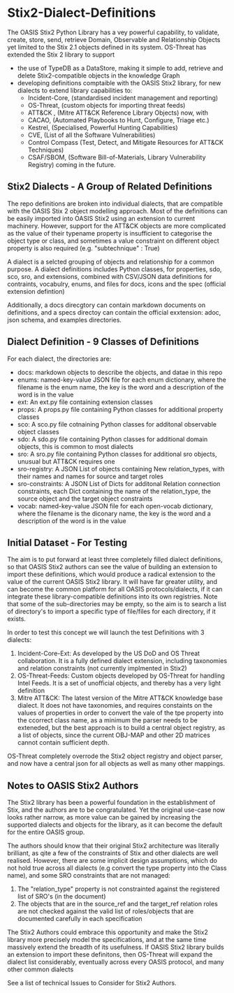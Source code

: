 # Stix2-Dialect-Definitions

The OASIS Stix2 Python Library has a vey powerful capability, to validate, create, store, send, retrieve Domain, Observable and Relationship Objects yet limited to the Stix 2.1 objects defined in its system. OS-Threat has extended the Stix 2 library to support
- the use of TypeDB as a DataStore, making it simple to add, retrieve and delete Stix2-compatible objects in the knowledge Graph
- developing definitions comptaible with the OASIS Stix2 library, for new dialects to extend library capabilities to: 
    - Incident-Core, (standardised incident management and reporting)
    - OS-Threat,  (custom objects for importing threat feeds)
    - ATT&CK , (Mitre ATT&CK Reference Library Objects)
now, with 
    - CACAO, (Automated Playbooks to Hunt, Configure, Triage etc.)
    - Kestrel, (Specialised, Powerful Hunting Capabilities)
    - CVE, (List of all the Software Vulnerabilities) 
    - Control Compass (Test, Detect, and Mitigate Resources for ATT&CK Techniques) 
    - CSAF/SBOM, (Software Bill-of-Materials, Library Vulnerability Registry)
coming in the future.

## Stix2 Dialects - A Group of Related Definitions
The repo definitions are broken into individual dialects, that are compatible with the OASIS Stix 2 object modelling approach. Most of the definitions can be easily imported into OASIS Stix2 using an extension to current machinery. However, support for the ATT&CK objects are more complicated as the value of their typename property is insufficient to categorise the object type or class, and sometimes a value constraint on different object property is also required (e.g. "subtechnique" : True)

A dialect is a selcted grouping of objects and relationship for a common purpose. A dialect definitions includes Python classes, for properties, sdo, sco, sro, and extensions, combined with CSV/JSON data definitions for contraints, vocabulry, enums, and files for docs, icons and the spec (official extension defintion)

Additionally, a docs direcgtory can contain markdown documents on definitions, and a specs directoy can contain the official exxtension: adoc, json schema, and examples directories. 

## Dialect Definition - 9 Classes of Definitions
For each dialect, the directories are:
- docs: markdown objects to describe the objects, and datae in this repo
- enums: named-key-value JSON file for each enum dictionary, where the filename is the enum name, the key is the word and a description of the word is in the value
- ext: An ext.py file containing extension classes
- props: A props.py file containing Python classes for additional property classes
- sco: A sco.py file cotnaining Python classes for additonal observable object classes
- sdo: A sdo.py file containing Python classes for additional domain objects, this is common to most dialects 
- sro: A sro.py file containing Python classes for additional sro objects, unusual but ATT&CK requires one
- sro-registry: A JSON List of objects containing New relation_types, with their names and names for source and target roles 
- sro-constraints: A JSON List of Dicts for additonal Relation connection constraints, each Dict containing the name of the relation_type, the source object and the target object constraints
- vocab: named-key-value JSON file for each open-vocab dictionary, where the filename is the diconary name, the key is the word and a description of the word is in the value

## Initial Dataset - For Testing
The aim is to put forward at least three completely filled dialect definitions, so that OASIS Stix2 authors can see the value of building an extension to import these definitions, which would produce a radical extension to the value of the current OASIS Stix2 library. It will have far greater utility, and can become the common platform for all OASIS protocols/dialects, if it can integrate these library-compatible definitions into its own registries. Note that some of the sub-directories may be empty, so the aim is to search a list of directory's to import a specific type of file/files for each directory, if it exists.

In order to test this concept we will launch the test Definitions with 3 dialects:
1. Incident-Core-Ext: As developed by the US DoD and OS Threat collaboration. It is a fully defined dialect extension, including taxonomies and relation constraints (not currently implmented in Stix2)
2. OS-Threat-Feeds: Custom objects developed by OS-Threat for handling Intel Feeds. It is a set of unofficial objects, and thereby has a very light definition
3. Mitre ATT&CK: The latest version of the Mitre ATT&CK knowledge base dialect. It does not have taxonomies, and requires constaints on the values of properties in order to convert the vale of the tpe property into the ccorrect class name, as a minimum the parser needs to be exteneded, but the best approach is to build a central object registry, as a list of objects, since the current OBJ-MAP and other 2D matrices cannot contain sufficient depth. 

OS-Threat completely overrode the Stix2 object registry and object parser, and now have a central json for all objects as well as many other mappings.

## Notes to OASIS Stix2 Authors

The Stix2 library has been a powerful foundation in the establishment of Stix, and the authors are to be congratulated. Yet the original use-case now looks rather narrow, as more value can be gained by increasing the supported dialects and objects for the library, as it can become the default for the entire OASIS group.

The authors should know that their original Stix2 architecture was literally brilliant, as qite a few of the constraints of Stix and other dialects are well realised. However, there are some implicit design assumptions, which do not hold true across all dialects (e.g convert the type property into the Class name), and some SRO constraints that are not managed:
1. The "relation_type" property is not constrainted against the registered list of SRO's (in the document)
2. The objects that are in the source_ref and the target_ref relation roles are not checked against the valid list of roles/objects that are documented carefully in each specification

The Stix2 Authors could embrace this opportunity and make the Stix2 library more precisely model the specifications, and at the same time massively extend the breadth of its usefulness. If OASIS Stix2 library builds an extension to import these definitons, then OS-Threat will expand the dialect list considerably, eventually across every OASIS protocol, and many other common dialects

See a list of technical Issues to Consider for Stix2 Authors.
